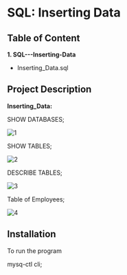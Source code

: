 
# SQL: Inserting Data





## Table of Content


**1. SQL---Inserting-Data**
 - Inserting_Data.sql

## Project Description

**Inserting_Data:**
 
SHOW DATABASES;

![1](https://user-images.githubusercontent.com/128286364/231761705-f2b9fd4e-d5d2-43b3-a50f-57bfbbc67c84.png)


SHOW TABLES;

![2](https://user-images.githubusercontent.com/128286364/231761755-be81aad2-6d03-466b-8b95-f61be78cec4f.png)


DESCRIBE TABLES;

![3](https://user-images.githubusercontent.com/128286364/231761858-6b5968a4-7619-4af5-93bb-91f836037bb6.png)

Table of Employees;

![4](https://user-images.githubusercontent.com/128286364/231761934-526ee217-265d-4050-a4c0-025443a53ed6.png)


## Installation

To run the program

mysq-ctl cli;
